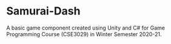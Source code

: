 # Samurai-Dash
A basic game component created using Unity and C# for Game Programming Course (CSE3029) in Winter Semester 2020-21.
